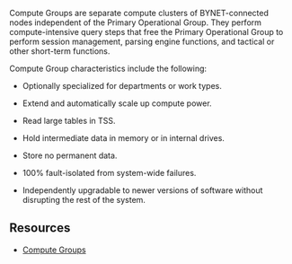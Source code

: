 
Compute Groups are separate compute clusters of BYNET-connected nodes independent of the Primary Operational Group. They perform compute-intensive query steps that free the Primary Operational Group to perform session management, parsing engine functions, and tactical or other short-term functions.

Compute Group characteristics include the following:

-   Optionally specialized for departments or work types.

-   Extend and automatically scale up compute power.

-   Read large tables in TSS.

-   Hold intermediate data in memory or in internal drives.

-   Store no permanent data.

-   100% fault-isolated from system-wide failures.

-   Independently upgradable to newer versions of software without disrupting the rest of the system.


## Resources


-   [Compute Groups](mqu1640280532737.md#)


